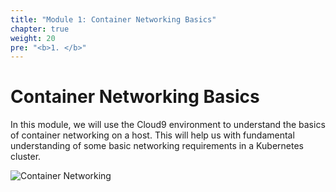 ```yaml
---
title: "Module 1: Container Networking Basics"
chapter: true
weight: 20
pre: "<b>1. </b>"
---
```


# Container Networking Basics

In this module, we will use the Cloud9 environment to understand the basics of container networking on a host. This will help us with fundamental understanding of some basic networking requirements in a Kubernetes cluster.

![Container Networking](../images/podnetworking.png)
